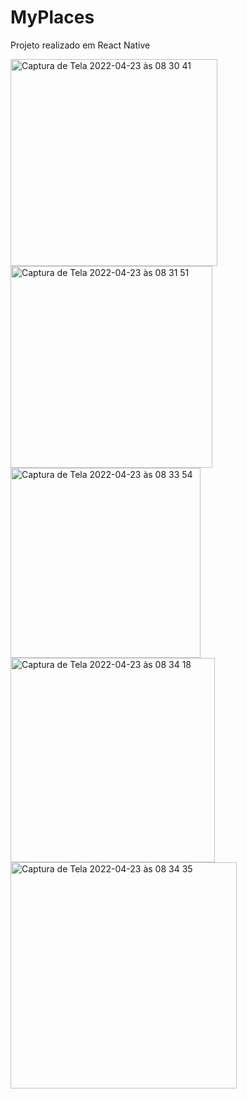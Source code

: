 # MyPlaces

Projeto realizado em React Native

<img width="331" alt="Captura de Tela 2022-04-23 às 08 30 41" src="https://user-images.githubusercontent.com/70456966/164915600-253d0f24-7e35-424e-841b-b80f758cf306.png">
<img width="323" alt="Captura de Tela 2022-04-23 às 08 31 51" src="https://user-images.githubusercontent.com/70456966/164915602-400158db-11bc-49d7-b3d6-62a7e9250b36.png">
<img width="304" alt="Captura de Tela 2022-04-23 às 08 33 54" src="https://user-images.githubusercontent.com/70456966/164915605-09bbcc05-e96e-46ec-b303-20388ca40dd7.png">
<img width="327" alt="Captura de Tela 2022-04-23 às 08 34 18" src="https://user-images.githubusercontent.com/70456966/164915606-79f8c1e6-0396-44e8-b838-aae120cdefc7.png">
<img width="362" alt="Captura de Tela 2022-04-23 às 08 34 35" src="https://user-images.githubusercontent.com/70456966/164915609-163812e2-c5ed-4397-bd0c-55d3e044784e.png">
